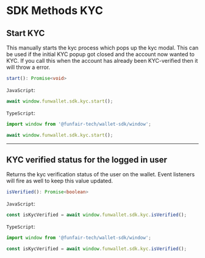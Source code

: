 # SDK Methods KYC

## Start KYC

This manually starts the kyc process which pops up the kyc modal. This can be used if the initial KYC popup got closed and the account now wanted to KYC. If you call this when the account has already been KYC-verified then it will throw a error.

```ts
start(): Promise<void>
```

`JavaScript`:

```js
await window.funwallet.sdk.kyc.start();
```

`TypeScript`:

```ts
import window from '@funfair-tech/wallet-sdk/window';

await window.funwallet.sdk.kyc.start();
```

---

## KYC verified status for the logged in user

Returns the kyc verification status of the user on the wallet. Event listeners will fire as well to keep this value updated.

```ts
isVerified(): Promise<boolean>
```

`JavaScript`:

```js
const isKycVerified = await window.funwallet.sdk.kyc.isVerified();
```

`TypeScript`:

```ts
import window from '@funfair-tech/wallet-sdk/window';

const isKycVerified = await window.funwallet.sdk.kyc.isVerified();
```

